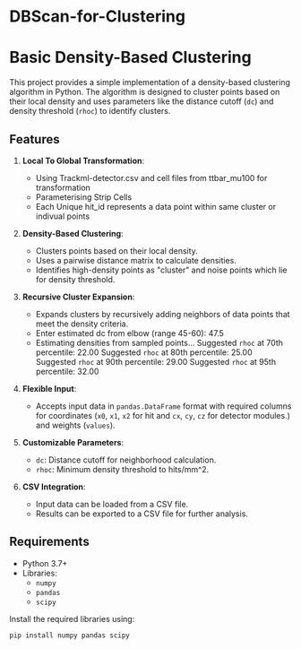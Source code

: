 # DBScan-for-Clustering

# Basic Density-Based Clustering

This project provides a simple implementation of a density-based clustering algorithm in Python. The algorithm is designed to cluster points based on their local density and uses parameters like the distance cutoff (`dc`) and density threshold (`rhoc`) to identify clusters.

## Features

1. **Local To Global Transformation**:
   - Using Trackml-detector.csv and cell files from ttbar_mu100 for transformation
   - Parameterising Strip Cells
   - Each Unique hit_id represents a data point within same cluster or indivual points

2. **Density-Based Clustering**:
   - Clusters points based on their local density.
   - Uses a pairwise distance matrix to calculate densities.
   - Identifies high-density points as "cluster" and noise points which lie for density threshold.

3. **Recursive Cluster Expansion**:
   - Expands clusters by recursively adding neighbors of data points that meet the density criteria.
   - Enter estimated dc from elbow (range 45-60): 47.5
   - Estimating densities from sampled points...
     Suggested `rhoc` at 70th percentile: 22.00
     Suggested `rhoc` at 80th percentile: 25.00
     Suggested `rhoc` at 90th percentile: 29.00
     Suggested `rhoc` at 95th percentile: 32.00

3. **Flexible Input**:
   - Accepts input data in `pandas.DataFrame` format with required columns for coordinates (`x0`, `x1`, `x2` for hit and `cx`, `cy`, `cz` for detector modules.) and weights (`values`).

4. **Customizable Parameters**:
   - `dc`: Distance cutoff for neighborhood calculation.
   - `rhoc`: Minimum density threshold to hits/mm^2.

5. **CSV Integration**:
   - Input data can be loaded from a CSV file.
   - Results can be exported to a CSV file for further analysis.

## Requirements

- Python 3.7+
- Libraries:
  - `numpy`
  - `pandas`
  - `scipy`

Install the required libraries using:
```bash
pip install numpy pandas scipy
